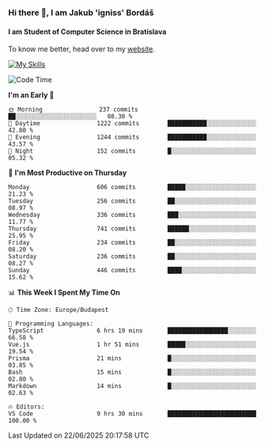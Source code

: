 ### Hi there 👋, I am Jakub 'igniss' Bordáš

#### I am Student of Computer Science in Bratislava
To know me better, head over to my [website](https://bordas.sk).

[![My Skills](https://skillicons.dev/icons?i=js,typescript,html,css,figma,svelte,vue,next,postgresql,nest,express,nodejs)](https://bordas.sk)


<!--START_SECTION:waka-->
![Code Time](http://img.shields.io/badge/Code%20Time-1%2C956%20hrs%2027%20mins-blue)

**I'm an Early 🐤** 

```text
🌞 Morning                237 commits         ██░░░░░░░░░░░░░░░░░░░░░░░   08.30 % 
🌆 Daytime                1222 commits        ███████████░░░░░░░░░░░░░░   42.80 % 
🌃 Evening                1244 commits        ███████████░░░░░░░░░░░░░░   43.57 % 
🌙 Night                  152 commits         █░░░░░░░░░░░░░░░░░░░░░░░░   05.32 % 
```
📅 **I'm Most Productive on Thursday** 

```text
Monday                   606 commits         █████░░░░░░░░░░░░░░░░░░░░   21.23 % 
Tuesday                  256 commits         ██░░░░░░░░░░░░░░░░░░░░░░░   08.97 % 
Wednesday                336 commits         ███░░░░░░░░░░░░░░░░░░░░░░   11.77 % 
Thursday                 741 commits         ██████░░░░░░░░░░░░░░░░░░░   25.95 % 
Friday                   234 commits         ██░░░░░░░░░░░░░░░░░░░░░░░   08.20 % 
Saturday                 236 commits         ██░░░░░░░░░░░░░░░░░░░░░░░   08.27 % 
Sunday                   446 commits         ████░░░░░░░░░░░░░░░░░░░░░   15.62 % 
```


📊 **This Week I Spent My Time On** 

```text
🕑︎ Time Zone: Europe/Budapest

💬 Programming Languages: 
TypeScript               6 hrs 19 mins       █████████████████░░░░░░░░   66.58 % 
Vue.js                   1 hr 51 mins        █████░░░░░░░░░░░░░░░░░░░░   19.54 % 
Prisma                   21 mins             █░░░░░░░░░░░░░░░░░░░░░░░░   03.85 % 
Bash                     15 mins             █░░░░░░░░░░░░░░░░░░░░░░░░   02.80 % 
Markdown                 14 mins             █░░░░░░░░░░░░░░░░░░░░░░░░   02.63 % 

🔥 Editors: 
VS Code                  9 hrs 30 mins       █████████████████████████   100.00 % 
```


 Last Updated on 22/06/2025 20:17:58 UTC
<!--END_SECTION:waka-->
